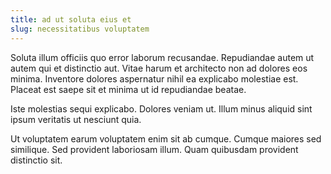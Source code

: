 ```yaml
---
title: ad ut soluta eius et
slug: necessitatibus voluptatem
---
```


Soluta illum officiis quo error laborum recusandae. Repudiandae autem ut autem qui et distinctio aut. Vitae harum et architecto non ad dolores eos minima. Inventore dolores aspernatur nihil ea explicabo molestiae est. Placeat est saepe sit et minima ut id repudiandae beatae.

Iste molestias sequi explicabo. Dolores veniam ut. Illum minus aliquid sint ipsum veritatis ut nesciunt quia.

Ut voluptatem earum voluptatem enim sit ab cumque. Cumque maiores sed similique. Sed provident laboriosam illum. Quam quibusdam provident distinctio sit.
